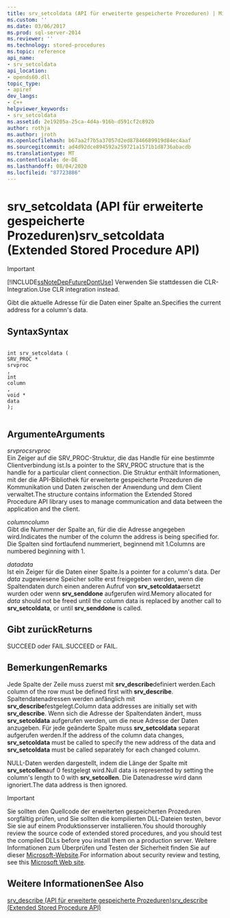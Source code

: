 ```yaml
---
title: srv_setcoldata (API für erweiterte gespeicherte Prozeduren) | Microsoft-Dokumentation
ms.custom: ''
ms.date: 03/06/2017
ms.prod: sql-server-2014
ms.reviewer: ''
ms.technology: stored-procedures
ms.topic: reference
api_name:
- srv_setcoldata
api_location:
- opends60.dll
topic_type:
- apiref
dev_langs:
- C++
helpviewer_keywords:
- srv_setcoldata
ms.assetid: 2e19205a-25ca-4d4a-916b-d591cf2c892b
author: rothja
ms.author: jroth
ms.openlocfilehash: b67aa2f7b5a37057d2ed87846689919d84ec4aaf
ms.sourcegitcommit: ad4d92dce894592a259721a1571b1d8736abacdb
ms.translationtype: MT
ms.contentlocale: de-DE
ms.lasthandoff: 08/04/2020
ms.locfileid: "87723886"
---
```

# <a name="srv_setcoldata-extended-stored-procedure-api"></a><span data-ttu-id="1f9bb-102">srv_setcoldata (API für erweiterte gespeicherte Prozeduren)</span><span class="sxs-lookup"><span data-stu-id="1f9bb-102">srv_setcoldata (Extended Stored Procedure API)</span></span>
    
> [!IMPORTANT]  
>  [!INCLUDE[ssNoteDepFutureDontUse](../../includes/ssnotedepfuturedontuse-md.md)] <span data-ttu-id="1f9bb-103">Verwenden Sie stattdessen die CLR-Integration.</span><span class="sxs-lookup"><span data-stu-id="1f9bb-103">Use CLR integration instead.</span></span>  
  
 <span data-ttu-id="1f9bb-104">Gibt die aktuelle Adresse für die Daten einer Spalte an.</span><span class="sxs-lookup"><span data-stu-id="1f9bb-104">Specifies the current address for a column's data.</span></span>  
  
## <a name="syntax"></a><span data-ttu-id="1f9bb-105">Syntax</span><span class="sxs-lookup"><span data-stu-id="1f9bb-105">Syntax</span></span>  
  
```  
  
int srv_setcoldata (  
SRV_PROC *  
srvproc  
,  
int   
column  
,  
void *  
data   
);  
  
```  
  
## <a name="arguments"></a><span data-ttu-id="1f9bb-106">Argumente</span><span class="sxs-lookup"><span data-stu-id="1f9bb-106">Arguments</span></span>  
 <span data-ttu-id="1f9bb-107">*srvproc*</span><span class="sxs-lookup"><span data-stu-id="1f9bb-107">*srvproc*</span></span>  
 <span data-ttu-id="1f9bb-108">Ein Zeiger auf die SRV_PROC-Struktur, die das Handle für eine bestimmte Clientverbindung ist.</span><span class="sxs-lookup"><span data-stu-id="1f9bb-108">Is a pointer to the SRV_PROC structure that is the handle for a particular client connection.</span></span> <span data-ttu-id="1f9bb-109">Die Struktur enthält Informationen, mit der die API-Bibliothek für erweiterte gespeicherte Prozeduren die Kommunikation und Daten zwischen der Anwendung und dem Client verwaltet.</span><span class="sxs-lookup"><span data-stu-id="1f9bb-109">The structure contains information the Extended Stored Procedure API library uses to manage communication and data between the application and the client.</span></span>  
  
 <span data-ttu-id="1f9bb-110">*column*</span><span class="sxs-lookup"><span data-stu-id="1f9bb-110">*column*</span></span>  
 <span data-ttu-id="1f9bb-111">Gibt die Nummer der Spalte an, für die die Adresse angegeben wird.</span><span class="sxs-lookup"><span data-stu-id="1f9bb-111">Indicates the number of the column the address is being specified for.</span></span> <span data-ttu-id="1f9bb-112">Die Spalten sind fortlaufend nummeriert, beginnend mit 1.</span><span class="sxs-lookup"><span data-stu-id="1f9bb-112">Columns are numbered beginning with 1.</span></span>  
  
 <span data-ttu-id="1f9bb-113">*data*</span><span class="sxs-lookup"><span data-stu-id="1f9bb-113">*data*</span></span>  
 <span data-ttu-id="1f9bb-114">Ist ein Zeiger für die Daten einer Spalte.</span><span class="sxs-lookup"><span data-stu-id="1f9bb-114">Is a pointer for a column's data.</span></span> <span data-ttu-id="1f9bb-115">Der *data* zugewiesene Speicher sollte erst freigegeben werden, wenn die Spaltendaten durch einen anderen Aufruf von **srv_setcoldata**ersetzt wurden oder wenn **srv_senddone** aufgerufen wird.</span><span class="sxs-lookup"><span data-stu-id="1f9bb-115">Memory allocated for *data* should not be freed until the column data is replaced by another call to **srv_setcoldata**, or until **srv_senddone** is called.</span></span>  
  
## <a name="returns"></a><span data-ttu-id="1f9bb-116">Gibt zurück</span><span class="sxs-lookup"><span data-stu-id="1f9bb-116">Returns</span></span>  
 <span data-ttu-id="1f9bb-117">SUCCEED oder FAIL.</span><span class="sxs-lookup"><span data-stu-id="1f9bb-117">SUCCEED or FAIL.</span></span>  
  
## <a name="remarks"></a><span data-ttu-id="1f9bb-118">Bemerkungen</span><span class="sxs-lookup"><span data-stu-id="1f9bb-118">Remarks</span></span>  
 <span data-ttu-id="1f9bb-119">Jede Spalte der Zeile muss zuerst mit **srv_describe**definiert werden.</span><span class="sxs-lookup"><span data-stu-id="1f9bb-119">Each column of the row must be defined first with **srv_describe**.</span></span> <span data-ttu-id="1f9bb-120">Spaltendatenadressen werden anfänglich mit **srv_describe**festgelegt.</span><span class="sxs-lookup"><span data-stu-id="1f9bb-120">Column data addresses are initially set with **srv_describe**.</span></span> <span data-ttu-id="1f9bb-121">Wenn sich die Adresse der Spaltendaten ändert, muss **srv_setcoldata** aufgerufen werden, um die neue Adresse der Daten anzugeben. Für jede geänderte Spalte muss **srv_setcoldata** separat aufgerufen werden.</span><span class="sxs-lookup"><span data-stu-id="1f9bb-121">If the address of the column data changes, **srv_setcoldata** must be called to specify the new address of the data and **srv_setcoldata** must be called separately for each changed column.</span></span>  
  
 <span data-ttu-id="1f9bb-122">NULL-Daten werden dargestellt, indem die Länge der Spalte mit **srv_setcollen**auf 0 festgelegt wird.</span><span class="sxs-lookup"><span data-stu-id="1f9bb-122">Null data is represented by setting the column's length to 0 with **srv_setcollen**.</span></span> <span data-ttu-id="1f9bb-123">Die Datenadresse wird dann ignoriert.</span><span class="sxs-lookup"><span data-stu-id="1f9bb-123">The data address is then ignored.</span></span>  
  
> [!IMPORTANT]  
>  <span data-ttu-id="1f9bb-124">Sie sollten den Quellcode der erweiterten gespeicherten Prozeduren sorgfältig prüfen, und Sie sollten die kompilierten DLL-Dateien testen, bevor Sie sie auf einem Produktionsserver installieren.</span><span class="sxs-lookup"><span data-stu-id="1f9bb-124">You should thoroughly review the source code of extended stored procedures, and you should test the compiled DLLs before you install them on a production server.</span></span> <span data-ttu-id="1f9bb-125">Weitere Informationen zum Überprüfen und Testen der Sicherheit finden Sie auf dieser [Microsoft-Website](https://go.microsoft.com/fwlink/?LinkID=54761&amp;clcid=0x409https://msdn.microsoft.com/security/).</span><span class="sxs-lookup"><span data-stu-id="1f9bb-125">For information about security review and testing, see this [Microsoft Web site](https://go.microsoft.com/fwlink/?LinkID=54761&amp;clcid=0x409https://msdn.microsoft.com/security/).</span></span>  
  
## <a name="see-also"></a><span data-ttu-id="1f9bb-126">Weitere Informationen</span><span class="sxs-lookup"><span data-stu-id="1f9bb-126">See Also</span></span>  
 [<span data-ttu-id="1f9bb-127">srv_describe (API für erweiterte gespeicherte Prozeduren)</span><span class="sxs-lookup"><span data-stu-id="1f9bb-127">srv_describe &#40;Extended Stored Procedure API&#41;</span></span>](srv-describe-extended-stored-procedure-api.md)  
  
  
